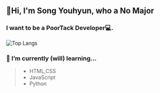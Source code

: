 ## 👋Hi, I'm Song Youhyun, who a No Major
### I want to be a PoorTack Developer💻.

![Top Langs](https://github-readme-stats.vercel.app/api/top-langs/?username=songyouhyun&layout=compact)
**<h3> 🌱 I’m currently (will) learning...</h3>**
> * HTML,CSS
> * JavaScript
> * Python

